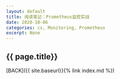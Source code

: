 ```yaml
---
layout: default
title: 阅读笔记：Prometheus监控实战
date: 2020-10-06
categories: cs, Monitoring, Prometheus
excerpt: None
---
```


## {{ page.title}}

[BACK]({{ site.baseurl}}{% link index.md %})